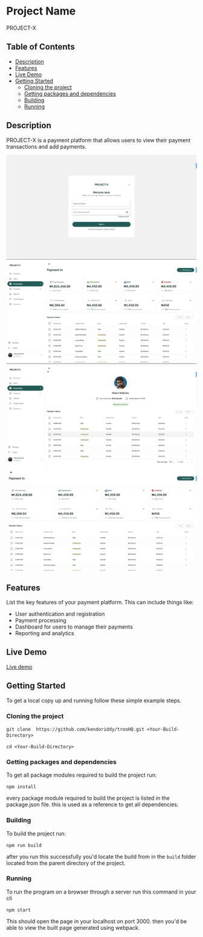 # Project Name

PROJECT-X

## Table of Contents

- [Description](#description)
- [Features](#features)
- [Live Demo](#live-demo)
- [Getting Started](#getting-started)
  - [Cloning the project](#cloning-the-project)
  - [Getting packages and dependencies](#getting-packages-and-dependencies)
  - [Building](#building)
  - [Running](#running)

## Description

PROJECT-X is a payment platform that allows users to view their payment transactions and add payments.

![](./src/assets/images/png/screen0.png)
![](./src/assets/images/png/screen1.png)
![](./src/assets/images/png/screen2.png)
![](./src/assets/images/png/screen3.png)

## Features

List the key features of your payment platform. This can include things like:

- User authentication and registration
- Payment processing
- Dashboard for users to manage their payments
- Reporting and analytics

## Live Demo

[Live demo](https://project-x-by-troo.netlify.app/)

## Getting Started

To get a local copy up and running follow these simple example steps.

### Cloning the project

```
git clone  https://github.com/kendoriddy/trooHQ.git <Your-Build-Directory>

```

```
cd <Your-Build-Directory>

```

### Getting packages and dependencies

To get all package modules required to build the project run:

```
npm install
```

every package module required to build the project is listed in the package.json file. this is used as a reference to get all dependencies.

### Building

To build the project run:

```
npm run build
```

after you run this successfully you'd locate the build from in the `build` folder located from the parent directory of the project.

### Running

To run the program on a browser through a server run this command in your cli

```
npm start
```

This should open the page in your localhost on port 3000. then you'd be able to view the built page generated using webpack.
